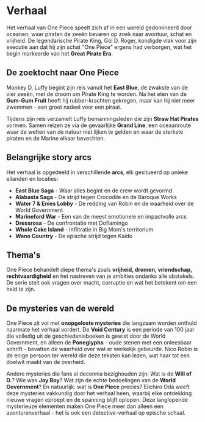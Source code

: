 # Verhaal

Het verhaal van One Piece speelt zich af in een wereld gedomineerd door oceanen, waar piraten de zeeën bevaren op zoek naar avontuur, schat en vrijheid. De legendarische Pirate King, Gol D. Roger, kondigde vlak voor zijn executie aan dat hij zijn schat "One Piece" ergens had verborgen, wat het begin markeerde van het **Great Pirate Era**.

## De zoektocht naar One Piece

Monkey D. Luffy begint zijn reis vanuit het **East Blue**, de zwakste van de vier zeeën, met de droom om Pirate King te worden. Na het eten van de **Gum-Gum Fruit** heeft hij rubber-krachten gekregen, maar kan hij niet meer zwemmen - een groot nadeel voor een piraat.

Tijdens zijn reis verzamelt Luffy bemanningsleden die zijn **Straw Hat Pirates** vormen. Samen reizen ze via de gevaarlijke **Grand Line**, een oceaanroute waar de wetten van de natuur niet lijken te gelden en waar de sterkste piraten en de Marine elkaar bevechten.

## Belangrijke story arcs

Het verhaal is opgedeeld in verschillende **arcs**, elk gesitueerd op unieke eilanden en locaties:

- **East Blue Saga** - Waar alles begint en de crew wordt gevormd
- **Alabasta Saga** - De strijd tegen Crocodile en de Baroque Works
- **Water 7 & Enies Lobby** - De redding van Robin en de waarheid over de World Government
- **Marineford War** - Een van de meest emotionele en impactvolle arcs
- **Dressrosa** - De confrontatie met Doflamingo
- **Whole Cake Island** - Infiltratie in Big Mom's territorium
- **Wano Country** - De epische strijd tegen Kaido

## Thema's

One Piece behandelt diepe thema's zoals **vrijheid, dromen, vriendschap, rechtvaardigheid** en het nastreven van je ambities ondanks alle obstakels. De serie stelt ook vragen over macht, corruptie en wat het betekent om een held te zijn.

## De mysteries van de wereld

One Piece zit vol met **onopgeloste mysteries** die langzaam worden onthuld naarmate het verhaal vordert. De **Void Century** is een periode van 100 jaar die volledig uit de geschiedenisboeken is gewist door de World Government, en alleen de **Poneglyphs** - oude stenen met een onleesbaar schrift - bevatten de waarheid over wat er werkelijk gebeurde. Nico Robin is de enige persoon ter wereld die deze teksten kan lezen, wat haar tot een doelwit maakt van de overheid.

Andere mysteries die fans al decennia bezighouden zijn: Wat is de **Will of D.**? Wie was **Joy Boy**? Wat zijn de echte bedoelingen van de **World Government**? En natuurlijk: wat is **One Piece** precies? Eiichiro Oda weeft deze mysteries vakkundig door het verhaal heen, waarbij elke ontdekking nieuwe vragen oproept en de spanning blijft oplopen. Deze langlopende mysterieuze elementen maken One Piece meer dan alleen een avonturenverhaal - het is ook een detective-verhaal op epische schaal.
